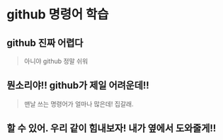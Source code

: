 # github 명령어 학습

## github 진짜 어렵다
> 아니야 github 정말 쉬워

## 뭔소리야!! github가 제일 어려운데!!
> 맨날 쓰는 명령어가 얼마나 많은데! 집갈래.

## 할 수 있어. 우리 같이 힘내보자! 내가 옆에서 도와줄게!!
